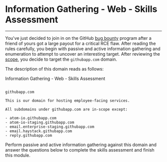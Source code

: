 
# Information Gathering - Web - Skills Assessment

---

You've just decided to join in on the GitHub [bug bounty](https://bounty.github.com/) program after a friend of yours got a large payout for a critical RCE flaw. After reading the rules carefully, you begin with passive and active information gathering and enumeration to attempt to uncover an interesting target. After reviewing the [scope](https://bounty.github.com/#scope), you decide to target the `githubapp.com` domain.

The description of this domain reads as follows:

Information Gathering - Web - Skills Assessment

```shell-session

githubapp.com

This is our domain for hosting employee-facing services. 

All subdomains under githubapp.com are in-scope except:

- atom-io.githubapp.com
- atom-io-staging.githubapp.com
- email.enterprise-staging.githubapp.com
- email.haystack.githubapp.com
- reply.githubapp.com
```

Perform passive and active information gathering against this domain and answer the questions below to complete the skills assessment and finish this module.
